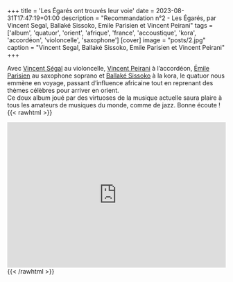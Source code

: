 +++
title = 'Les Égarés ont trouvés leur voie'
date = 2023-08-31T17:47:19+01:00
description = "Recommandation n°2 - Les Égarés, par Vincent Segal, Ballaké Sissoko, Emile Parisien et Vincent Peirani"
tags = ['album', 'quatuor', 'orient', 'afrique', 'france', 'accoustique', 'kora', 'accordéon', 'violoncelle', 'saxophone']
[cover]
image = "posts/2.jpg"
caption = "Vincent Segal, Ballaké Sissoko, Emile Parisien et Vincent Peirani"
+++

Avec [Vincent Ségal](https://fr.wikipedia.org/wiki/Vincent_S%C3%A9gal) au
violoncelle, [Vincent Peirani](https://fr.wikipedia.org/wiki/Vincent_Peirani) à
l’accordéon, [Émile Parisien](https://fr.wikipedia.org/wiki/%C3%89mile_Parisien) au saxophone soprano
et [Ballaké Sissoko](https://fr.wikipedia.org/wiki/Ballak%C3%A9_Sissoko) à la kora, le quatuor nous emmène en voyage,
passant d’influence africaine tout en reprenant des thèmes célèbres pour arriver en orient.  
Ce doux album joué par des
virtuoses de la musique actuelle saura plaire à tous les amateurs de musiques du monde, comme de jazz. Bonne écoute !
{{< rawhtml >}}
<div style="max-width:100%;"><div style="position:relative;padding-bottom:calc(56.25% + 52px);height: 0;"><iframe style="position:absolute;top:0;left:0;" width="100%" height="100%" src="https://odesli.co/embed/?url=https%3A%2F%2Falbum.link%2Fp4qfsvhzjjxtn&theme=light" frameborder="0" allowfullscreen sandbox="allow-same-origin allow-scripts allow-presentation allow-popups allow-popups-to-escape-sandbox" allow="clipboard-read; clipboard-write"></iframe></div></div>
{{< /rawhtml >}}